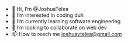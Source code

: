 - 👋 Hi, I’m @JoshuaTelea
- 👀 I’m interested in coding duh
- 🌱 I’m currently learning software engineering
- 💞️ I’m looking to collaborate on web dev
- 📫 How to reach me joshuavtelea@gmail.com

<!---
JoshuaTelea/JoshuaTelea is a ✨ special ✨ repository because its `README.md` (this file) appears on your GitHub profile.
You can click the Preview link to take a look at your changes.
--->
